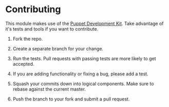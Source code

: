 # Contributing

This module makes use of the [Puppet Development Kit](https://github.com/puppetlabs/pdk). Take advantage of it's tests and tools if you want to contribute.

1. Fork the repo.

1. Create a separate branch for your change.

1. Run the tests. Pull requests with passing tests are more likely to get accepted.

1. If you are adding functionality or fixing a bug, please add a test.

1. Squash your commits down into logical components. Make sure to rebase
   against the current master.

1. Push the branch to your fork and submit a pull request.
